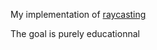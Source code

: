 My implementation of [raycasting](https://lodev.org/cgtutor/raycasting.html)

The goal is purely educationnal